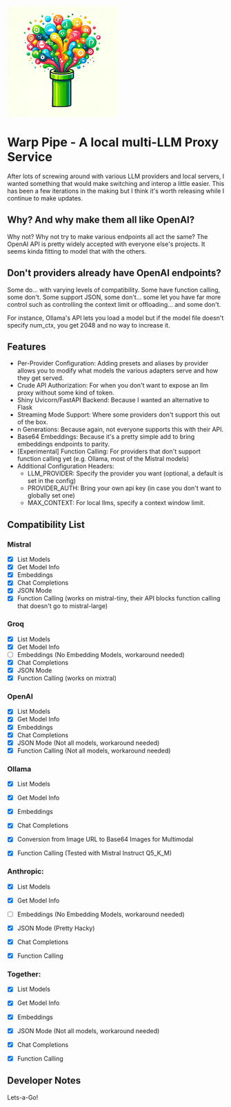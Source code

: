 ![alt text](./images/wplogo.png "Warp Pipe Logo")

# Warp Pipe - A local multi-LLM Proxy Service

After lots of screwing around with various LLM providers and local servers, I wanted something that would make switching and interop a little easier. This has been a few iterations in the making but I think it's worth releasing while I continue to make updates.

## Why? And why make them all like OpenAI?

Why not? Why not try to make various endpoints all act the same? The OpenAI API is pretty widely accepted with everyone else's projects. It seems kinda fitting to model that with the others.

## Don't providers already have OpenAI endpoints?

Some do... with varying levels of compatibility. Some have function calling, some don't. Some support JSON, some don't... some let you have far more control such as controlling the context limit or offloading... and some don't.

For instance, Ollama's API lets you load a model but if the model file doesn't specify num_ctx, you get 2048 and no way to increase it.

## Features

* Per-Provider Configuration: Adding presets and aliases by provider allows you to modify what models the various adapters serve and how they get served.
* Crude API Authorization: For when you don't want to expose an llm proxy without some kind of token.
* Shiny Uvicorn/FastAPI Backend: Because I wanted an alternative to Flask
* Streaming Mode Support: Where some providers don't support this out of the box.
* n Generations: Because again, not everyone supports this with their API.
* Base64 Embeddings: Because it's a pretty simple add to bring embeddings endpoints to parity.
* [Experimental] Function Calling: For providers that don't support function calling yet (e.g. Ollama, most of the Mistral models)
* Additional Configuration Headers:
    - LLM_PROVIDER: Specify the provider you want (optional, a default is set in the config)
    - PROVIDER_AUTH: Bring your own api key (in case you don't want to globally set one)
    - MAX_CONTEXT: For local llms, specify a context window limit.



## Compatibility List

### Mistral

* [x] List Models
* [x] Get Model Info
* [x] Embeddings
* [x] Chat Completions
* [x] JSON Mode
* [x] Function Calling (works on mistral-tiny, their API blocks function calling that doesn't go to mistral-large)

### Groq

* [x] List Models
* [x] Get Model Info
* [ ] Embeddings (No Embedding Models, workaround needed)
* [x] Chat Completions
* [x] JSON Mode
* [x] Function Calling (works on mixtral)

### OpenAI

* [x] List Models
* [x] Get Model Info
* [x] Embeddings
* [x] Chat Completions
* [x] JSON Mode (Not all models, workaround needed)
* [x] Function Calling (Not all models, workaround needed)

### Ollama

* [x] List Models
* [x] Get Model Info
* [x] Embeddings
* [x] Chat Completions

* [x] Conversion from Image URL to Base64 Images for Multimodal
* [x] Function Calling (Tested with Mistral Instruct Q5_K_M)


### Anthropic:
* [x] List Models
* [x] Get Model Info
* [ ] Embeddings (No Embedding Models, workaround needed)
* [x] JSON Mode (Pretty Hacky)
* [x] Chat Completions
* [x] Function Calling


### Together:
* [x] List Models
* [x] Get Model Info
* [x] Embeddings
* [x] JSON Mode (Not all models, workaround needed)
* [x] Chat Completions
* [x] Function Calling


## Developer Notes

Lets-a-Go!
